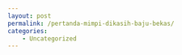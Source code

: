 ```yaml
---
layout: post
permalink: /pertanda-mimpi-dikasih-baju-bekas/
categories:
    - Uncategorized
---
```


